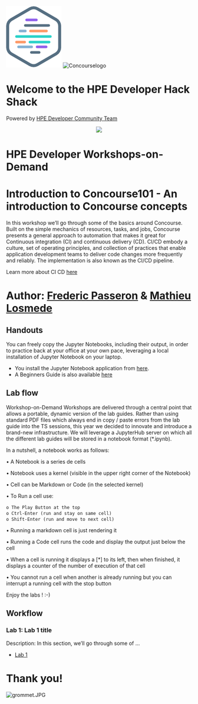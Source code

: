![HPEDEVlogo](Pictures/hpe-dev-logo.png)      ![Concourselogo](Pictures/logo-concourse.svg)   

# Welcome to the HPE Developer Hack Shack
Powered by [HPE Developer Community Team](https://hpedev.io)

<p align="center">
  <img src="Pictures/hackshackdisco.png">
  
</p>

# HPE Developer Workshops-on-Demand

# Introduction to Concourse101 - An introduction to Concourse concepts
In this workshop we’ll go through some of the basics around Concourse. Built on the simple mechanics of resources, tasks, and jobs, Concourse presents a general approach to automation that makes it great for Continuous integration (CI) and continuous delivery (CD).
CI/CD embody a culture, set of operating principles, and collection of practices that enable application development teams to deliver code changes more frequently and reliably. The implementation is also known as the CI/CD pipeline.

Learn more about CI CD [here](https://www.infoworld.com/article/3271126/what-is-cicd-continuous-integration-and-continuous-delivery-explained.html)

# Author: [Frederic Passeron](mailto:frederic.passeron@hpe.com) & [Mathieu Losmede](mailto:mathieu.losmede@hpe.com)

## Handouts
You can freely copy the Jupyter Notebooks, including their output, in order to practice back at your office at your own pace, leveraging a local installation of Jupyter Notebook on your laptop.
- You install the Jupyter Notebook application from [here](https://jupyter.org/install). 
- A Beginners Guide is also available [here](https://jupyter-notebook-beginner-guide.readthedocs.io/en/latest/what_is_jupyter.html)


## Lab flow
Workshop-on-Demand Workshops are delivered through a central point that allows a portable, dynamic version of the lab guides. Rather than using standard PDF files which always end in copy / paste errors from the lab guide into the TS sessions, this year we decided to innovate and introduce a brand-new infrastructure. We will leverage a JupyterHub server on which all the different lab guides will be stored in a notebook format (*.ipynb).

In a nutshell, a notebook works as follows:

• A Notebook is a series de cells

• Notebook uses a kernel (visible in the upper right corner of the Notebook)

• Cell can be Markdown or Code (in the selected kernel)

• To Run a cell use:

    o The Play Button at the top
    o Ctrl-Enter (run and stay on same cell)
    o Shift-Enter (run and move to next cell)
    
• Running a markdown cell is just rendering it

• Running a Code cell runs the code and display the output just below the cell

• When a cell is running it displays a [*] to its left, then when finished, it displays a counter of the number of execution of that cell

• You cannot run a cell when another is already running but you can interrupt a running cell with the stop button

Enjoy the labs ! :-)


## Workflow

### Lab 1: Lab 1 title
Description: In this section, we’ll go through some of ...
* [Lab 1](1-WKSHP-Concourse101.ipynb)


# Thank you!
![grommet.JPG](Pictures/grommet.JPG)


```python

```
